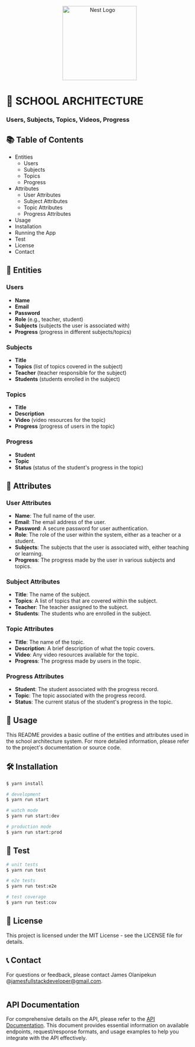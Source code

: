 <p align="center">
  <a href="http://nestjs.com/" target="blank"><img src="https://nestjs.com/img/logo-small.svg" width="200" alt="Nest Logo" /></a>
</p>

# 🏫 SCHOOL ARCHITECTURE

### Users, Subjects, Topics, Videos, Progress

## 📚 Table of Contents

- Entities
  - Users
  - Subjects
  - Topics
  - Progress
- Attributes
  - User Attributes
  - Subject Attributes
  - Topic Attributes
  - Progress Attributes
- Usage
- Installation
- Running the App
- Test
- License
- Contact

## 📂 Entities

### Users

- **Name**
- **Email**
- **Password**
- **Role** (e.g., teacher, student)
- **Subjects** (subjects the user is associated with)
- **Progress** (progress in different subjects/topics)

### Subjects

- **Title**
- **Topics** (list of topics covered in the subject)
- **Teacher** (teacher responsible for the subject)
- **Students** (students enrolled in the subject)

### Topics

- **Title**
- **Description**
- **Video** (video resources for the topic)
- **Progress** (progress of users in the topic)

### Progress

- **Student**
- **Topic**
- **Status** (status of the student's progress in the topic)

## 📝 Attributes

### User Attributes

- **Name**: The full name of the user.
- **Email**: The email address of the user.
- **Password**: A secure password for user authentication.
- **Role**: The role of the user within the system, either as a teacher or a student.
- **Subjects**: The subjects that the user is associated with, either teaching or learning.
- **Progress**: The progress made by the user in various subjects and topics.

### Subject Attributes

- **Title**: The name of the subject.
- **Topics**: A list of topics that are covered within the subject.
- **Teacher**: The teacher assigned to the subject.
- **Students**: The students who are enrolled in the subject.

### Topic Attributes

- **Title**: The name of the topic.
- **Description**: A brief description of what the topic covers.
- **Video**: Any video resources available for the topic.
- **Progress**: The progress made by users in the topic.

### Progress Attributes

- **Student**: The student associated with the progress record.
- **Topic**: The topic associated with the progress record.
- **Status**: The current status of the student's progress in the topic.

## 📌 Usage

This README provides a basic outline of the entities and attributes used in the school architecture system. For more detailed information, please refer to the project's documentation or source code.

## 🛠️ Installation

```bash
$ yarn install

# development
$ yarn run start

# watch mode
$ yarn run start:dev

# production mode
$ yarn run start:prod
```

## 🧪 Test

```bash
# unit tests
$ yarn run test

# e2e tests
$ yarn run test:e2e

# test coverage
$ yarn run test:cov
```

## 📜 License

This project is licensed under the MIT License - see the LICENSE file for details.

## 📞 Contact

For questions or feedback, please contact James Olanipekun @jamesfullstackdeveloper@gmail.com.

```

```

## API Documentation

For comprehensive details on the API, please refer to the [API Documentation](./README-APIs.md). This document provides essential information on available endpoints, request/response formats, and usage examples to help you integrate with the API effectively.
